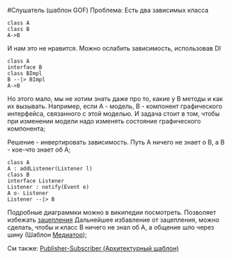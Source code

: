 #Слушатель (шаблон GOF)
Проблема: Есть два зависимых класса

```plantuml
class A 
class B
A->B
```
И нам это не нравится. 
Можно ослабить зависимость, использовав DI

```plantuml
class A 
interface B
class BImpl 
B --|> BImpl
A->B
```
Но этого мало, мы не хотим знать даже про то, какие у B методы 
и как их вызывать. Например, если А - модель, B - компонент
графического интерфейса, связанного с этой моделью. И задача стоит в том,
чтобы при изменении модели надо изменять состояние графического компонента;

Решение - инвертировать зависимость. Путь А ничего не знает о В, а В - кое-что знает об А;

```plantuml
class A
A : addListener(Listener l)
class B
interface Listener
Listener : notify(Event e)
A o- Listener 
Listener --|> B
```
Подробные диаграммки можно в википедии посмотреть.
Позволяет избежать [зацепления](copuling-and-cohesion.md)
Дальнейшее избавление от зацепления, можно сделать, чтобы и класс В ничего не знал об А, а общение шло через шину (Шаблон [Медиатор]());

См также: [Publisher-Subscriber (Архитектурный шаблон)]()